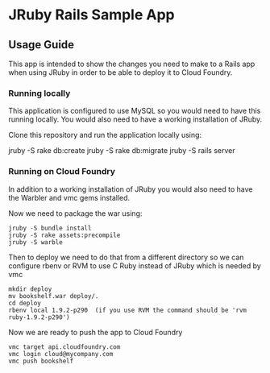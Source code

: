 JRuby Rails Sample App
======================

Usage Guide
------------

This app is intended to show the changes you need to make to a Rails app when using JRuby in order to be able to deploy it to Cloud Foundry. 

### Running locally

This application is configured to use MySQL so you would need to have this running locally. You would also need to have a working installation of JRuby.

Clone this repository and run the application locally using:

jruby -S rake db:create
jruby -S rake db:migrate
jruby -S rails server


### Running on Cloud Foundry

In addition to a working installation of JRuby you would also need to have the Warbler and vmc gems installed.

Now we need to package the war using:

    jruby -S bundle install
    jruby -S rake assets:precompile
    jruby -S warble

Then to deploy we need to do that from a different directory so we can configure rbenv or RVM to use C Ruby instead of JRuby which is needed by vmc

    mkdir deploy
    mv bookshelf.war deploy/.
    cd deploy
    rbenv local 1.9.2-p290  (if you use RVM the command should be 'rvm ruby-1.9.2-p290')

Now we are ready to push the app to Cloud Foundry

    vmc target api.cloudfoundry.com
    vmc login cloud@mycompany.com
    vmc push bookshelf

